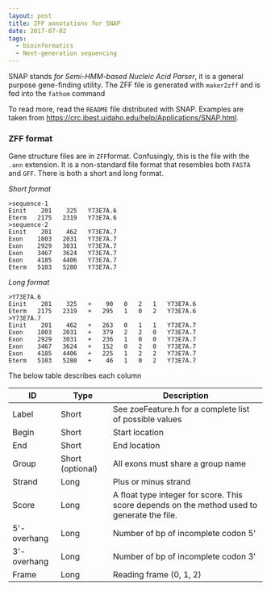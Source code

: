 ```yaml
---
layout: post
title: ZFF annotations for SNAP
date: 2017-07-02
tags:
  - bioinformatics
  - Next-generation sequencing
---
```


SNAP stands *for Semi-HMM-based Nucleic Acid Parser*, it is a general purpose gene-finding utility.
The ZFF file is generated with `maker2zff` and is fed into the `fathom` command

To read more, read the `README` file distributed with SNAP.  Examples are taken from https://crc.ibest.uidaho.edu/help/Applications/SNAP.html.

### ZFF format

Gene structure files are in `ZFF`format.  Confusingly, this is the file with the `.ann` extension.  It is a non-standard file format that resembles both `FASTA` and `GFF`.  There is both a short and long format.

*Short format*
```
>sequence-1
Einit    201    325   Y73E7A.6
Eterm   2175   2319   Y73E7A.6
>sequence-2
Einit    201    462   Y73E7A.7
Exon    1803   2031   Y73E7A.7
Exon    2929   3031   Y73E7A.7
Exon    3467   3624   Y73E7A.7
Exon    4185   4406   Y73E7A.7
Eterm   5103   5280   Y73E7A.7
```
 
*Long format*
```
>Y73E7A.6
Einit    201    325   +    90   0   2   1   Y73E7A.6
Eterm   2175   2319   +   295   1   0   2   Y73E7A.6
>Y73E7A.7
Einit    201    462   +   263   0   1   1   Y73E7A.7
Exon    1803   2031   +   379   2   2   0   Y73E7A.7
Exon    2929   3031   +   236   1   0   0   Y73E7A.7
Exon    3467   3624   +   152   0   2   0   Y73E7A.7
Exon    4185   4406   +   225   1   2   2   Y73E7A.7
Eterm   5103   5280   +    46   1   0   2   Y73E7A.7
```

The below table describes each column

| ID          | Type             | Description                                             |
|-------------|------------------|---------------------------------------------------------|
| Label       | Short            | See zoeFeature.h for a complete list of possible values |
| Begin       | Short            | Start location                                          |
| End         | Short            | End location                                            |
| Group       | Short (optional) | All exons must share a group name                       |
| Strand      | Long             | Plus or minus strand                                    |
| Score       | Long             | A float type integer for score.  This score depends on the method used to generate the file.                                                        |
| 5'-overhang | Long             | Number of bp of incomplete codon 5'                     |
| 3'-overhang | Long             | Number of bp of incomplete codon 3'                     |
| Frame       | Long             | Reading frame (0, 1, 2)                                 |